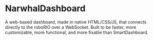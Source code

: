 # NarwhalDashboard

A web-based dashboard, made in native HTML/CSS/JS, that connects directly to the roboRIO over a WebSocket. Built to be faster, more customizable, more functional, and more fixable than SmartDashboard.
